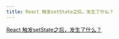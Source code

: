 ```yaml
---
title: React 触发setState之后，发生了什么？
---
```



[React 触发setState之后，发生了什么？](https://juejin.cn/post/7181790392805752889)
